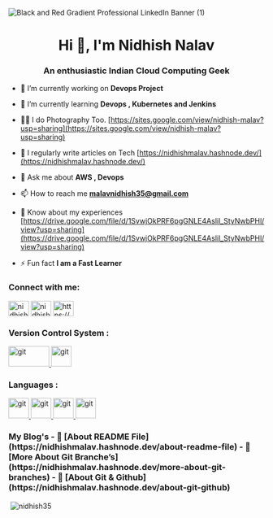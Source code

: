 ![Black and Red Gradient Professional LinkedIn Banner (1)](https://github.com/nidhish35/nidhish35/assets/109467694/50a00be8-1cc3-4f36-a08f-6f1972c71b36)

<h1 align="center">Hi 👋, I'm Nidhish Nalav</h1>
<h3 align="center">An enthusiastic Indian Cloud Computing Geek</h3>

- 🔭 I’m currently working on **Devops Project**

- 🌱 I’m currently learning **Devops , Kubernetes and Jenkins**

- 👨‍💻 I do Photography Too. [https://sites.google.com/view/nidhish-malav?usp=sharing](https://sites.google.com/view/nidhish-malav?usp=sharing)

- 📝 I regularly write articles on Tech [https://nidhishmalav.hashnode.dev/](https://nidhishmalav.hashnode.dev/)

- 💬 Ask me about **AWS , Devops**

- 📫 How to reach me **malavnidhish35@gmail.com**

- 📄 Know about my experiences [https://drive.google.com/file/d/1SvwjOkPRF6pgGNLE4Aslil_StyNwbPHl/view?usp=sharing](https://drive.google.com/file/d/1SvwjOkPRF6pgGNLE4Aslil_StyNwbPHl/view?usp=sharing)

- ⚡ Fun fact **I am a Fast Learner**

<h3 align="left">Connect with me:</h3>
<p align="left">
<a href="https://linkedin.com/in/nidhishmalav" target="blank"><img align="center" src="https://raw.githubusercontent.com/rahuldkjain/github-profile-readme-generator/master/src/images/icons/Social/linked-in-alt.svg" alt="nidhishmalav" height="30" width="40" /></a>
<a href="https://instagram.com/nidhish_malav__" target="blank"><img align="center" src="https://raw.githubusercontent.com/rahuldkjain/github-profile-readme-generator/master/src/images/icons/Social/instagram.svg" alt="nidhish_malav__" height="30" width="40" /></a>
<a href="https://hashnode.com/https://nidhishmalav.hashnode.dev/" target="blank"><img align="center" src="https://raw.githubusercontent.com/rahuldkjain/github-profile-readme-generator/master/src/images/icons/Social/hashnode.svg" alt="https://nidhishmalav.hashnode.dev/" height="30" width="40" /></a>
</p>
<h3 align="left">Version Control System :</h3>
<a href="https://git-scm.com/" target="_blank" rel="noreferrer"> <img src="https://user-images.githubusercontent.com/74038190/212281775-b468df30-4edc-4bf8-a4ee-f52e1aaddc86.gif" alt="git" width="80" height="40"/> </a>
<a href="https://git-scm.com/" target="_blank" rel="noreferrer"> <img src="https://user-images.githubusercontent.com/74038190/212257468-1e9a91f1-b626-4baa-b15d-5c385dfa7ed2.gif" alt="git" width="40" height="40"/> </a>
<h3 align="left">Languages :</h3>
<a href="https://git-scm.com/" target="_blank" rel="noreferrer"> <img src="https://github.com/nidhish35/nidhish35/assets/109467694/75a76564-6af8-4136-900d-bf4a4fae98fa" alt="git" width="40" height="40"/> </a>
<a href="https://git-scm.com/" target="_blank" rel="noreferrer"> <img src="https://user-images.githubusercontent.com/74038190/238200426-29fd6286-4e7b-4d6c-818f-c4765d5e39a9.gif" alt="git" width="40" height="40"/> </a>
<a href="https://git-scm.com/" target="_blank" rel="noreferrer"> <img src="https://user-images.githubusercontent.com/74038190/238200428-67f477ed-6624-42da-99f0-1a7b1a16eecb.gif" alt="git" width="40" height="40"/> </a>
<a href="https://git-scm.com/" target="_blank" rel="noreferrer"> <img src="https://user-images.githubusercontent.com/74038190/212281763-e6ecd7ef-c4aa-45b6-a97c-f33f6bb592bd.gif" alt="git" width="40" height="40"/> </a>
<h3 align="left">My Blog's
<!-- BLOGPOSTS:START -->
 - 🚀 [About README  File](https://nidhishmalav.hashnode.dev/about-readme-file)
 - 🚀 [More About Git Branche’s](https://nidhishmalav.hashnode.dev/more-about-git-branches)
 - 🚀 [About Git &amp; Github](https://nidhishmalav.hashnode.dev/about-git-github)<!-- BLOGPOSTS:END --></h3>

<p>&nbsp;<img align="center" src="https://github-readme-stats.vercel.app/api?username=nidhish35&show_icons=true&locale=en" alt="nidhish35" /></p>


